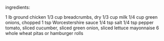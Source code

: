 ingredients:

1 lb
ground chicken
1/3 cup
breadcrumbs, dry
1/3 cup
milk
1/4 cup
green onions, chopped
1 tsp
Worcestershire sauce
1/4 tsp
salt
1/4 tsp
pepper
tomato, sliced
cucumber, sliced
green onion, sliced
lettuce
mayonnaise
6
whole wheat pitas or hamburger rolls